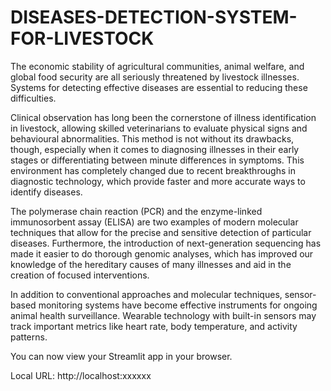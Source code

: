 # DISEASES-DETECTION-SYSTEM-FOR-LIVESTOCK
The economic stability of agricultural communities, animal welfare, and  global food security are all seriously threatened by livestock illnesses. Systems  for detecting effective diseases are essential to reducing these difficulties.

Clinical observation has long been the cornerstone of illness 
identification in livestock, allowing skilled veterinarians to evaluate physical 
signs and behavioural abnormalities. This method is not without its drawbacks, 
though, especially when it comes to diagnosing illnesses in their early stages or 
differentiating between minute differences in symptoms. This environment has 
completely changed due to recent breakthroughs in diagnostic technology, 
which provide faster and more accurate ways to identify diseases. 

The polymerase chain reaction (PCR) and the enzyme-linked 
immunosorbent assay (ELISA) are two examples of modern molecular 
techniques that allow for the precise and sensitive detection of particular 
diseases. Furthermore, the introduction of next-generation sequencing has made 
it easier to do thorough genomic analyses, which has improved our knowledge of 
the hereditary causes of many illnesses and aid in the creation of focused 
interventions. 

In addition to conventional approaches and molecular techniques, 
sensor-based monitoring systems have become effective instruments for ongoing 
animal health surveillance. Wearable technology with built-in sensors may 
track important metrics like heart rate, body temperature, and activity patterns.


You can now view your Streamlit app in your browser.

  Local URL: http://localhost:xxxxxx
